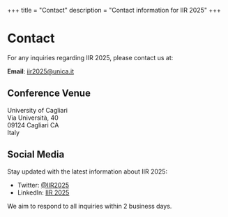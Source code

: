 +++
title = "Contact"
description = "Contact information for IIR 2025"
+++

# Contact

For any inquiries regarding IIR 2025, please contact us at:

**Email**: [iir2025@unica.it](mailto:iir2025@unica.it)

## Conference Venue

University of Cagliari  
Via Università, 40  
09124 Cagliari CA  
Italy

## Social Media

Stay updated with the latest information about IIR 2025:

- Twitter: [@IIR2025](https://twitter.com)
- LinkedIn: [IIR 2025](https://linkedin.com)

We aim to respond to all inquiries within 2 business days.